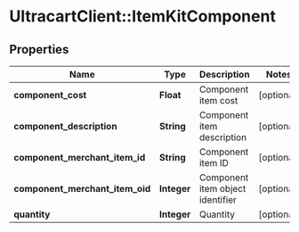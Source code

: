 # UltracartClient::ItemKitComponent

## Properties
Name | Type | Description | Notes
------------ | ------------- | ------------- | -------------
**component_cost** | **Float** | Component item cost | [optional] 
**component_description** | **String** | Component item description | [optional] 
**component_merchant_item_id** | **String** | Component item ID | [optional] 
**component_merchant_item_oid** | **Integer** | Component item object identifier | [optional] 
**quantity** | **Integer** | Quantity | [optional] 


